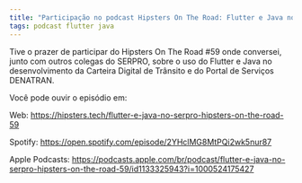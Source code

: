 ```yaml
---
title: "Participação no podcast Hipsters On The Road: Flutter e Java no Serpro"
tags: podcast flutter java
---
```


Tive o prazer de participar do Hipsters On The Road #59 onde conversei, junto com outros colegas do SERPRO, sobre o uso do Flutter e Java no desenvolvimento da Carteira Digital de Trânsito e do Portal de Serviços DENATRAN.

Você pode ouvir o episódio em:

Web:
https://hipsters.tech/flutter-e-java-no-serpro-hipsters-on-the-road-59

Spotify:
https://open.spotify.com/episode/2YHclMG8MtPQi2wk5nur87

Apple Podcasts:
https://podcasts.apple.com/br/podcast/flutter-e-java-no-serpro-hipsters-on-the-road-59/id1133325943?i=1000524175427

